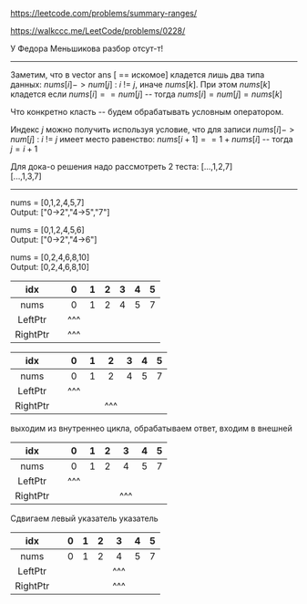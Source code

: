 https://leetcode.com/problems/summary-ranges/

https://walkccc.me/LeetCode/problems/0228/

У Федора Меньшикова разбор отсут-т!
_________

Заметим, что в vector<string> ans [ == искомое] кладется лишь два типа данных: $nums[i]->num[j] \ : \ i \ != \ j$, иначе $nums[k]$. 
При этом $nums[k]$ кладется если $nums[i] == num[j]$ -- тогда $nums[i] = num[j] = nums[k]$

Что конкретно класть -- будем обрабатывать условным оператором.

Индекс $j$ можно получить используя условие, что для записи $nums[i]->num[j] \ : \ i \ != \ j$ имеет место равенство: $nums[i + 1] == 1 + nums[i]$ -- тогда $j = i + 1$

Для дока-о решения надо рассмотреть 2 теста: 
[...,1,2,7]   
[...,1,3,7]  

_________

nums = [0,1,2,4,5,7]  
Output: ["0->2","4->5","7"]

nums = [0,1,2,4,5,6]  
Output: ["0->2","4->6"]

nums = [0,2,4,6,8,10]  
Output: [0,2,4,6,8,10] 

|    idx   	|   	|  0  	| 1 	| 2 	| 3 	| 4 	| 5 	|
|:--------:	|:-:	|:---:	|:-:	|:-:	|:-:	|:-:	|:-:	|
|   nums   	|   	|  0  	| 1 	| 2 	| 4 	| 5 	| 7 	|
|  LeftPtr 	|   	| ^^^ 	|   	|   	|   	|   	|   	|
| RightPtr 	|   	| ^^^ 	|   	|   	|   	|   	|   	|

|    idx   	|   	|  0  	| 1 	|  2  	| 3 	| 4 	| 5 	|
|:--------:	|:-:	|:---:	|:-:	|:---:	|:-:	|:-:	|:-:	|
|   nums   	|   	|  0  	| 1 	|  2  	| 4 	| 5 	| 7 	|
|  LeftPtr 	|   	| ^^^ 	|   	|     	|   	|   	|   	|
| RightPtr 	|   	|     	|   	| ^^^ 	|   	|   	|   	|

выходим из внутреннео цикла, обрабатываем ответ, входим в внешней

|    idx   	|   	|  0  	| 1 	|  2  	| 3 	| 4 	| 5 	|
|:--------:	|:-:	|:---:	|:-:	|:---:	|:-:	|:-:	|:-:	|
|   nums   	|   	|  0  	| 1 	|  2  	| 4 	| 5 	| 7 	|
|  LeftPtr 	|   	| ^^^ 	|   	|     	|   	|   	|   	|
| RightPtr 	|   	|     	|   	|     	|^^^  |   	|   	|

Сдвигаем левый указатель указатель

|    idx   	|   	| 0 	| 1 	| 2 	|  3  	| 4 	| 5 	|
|:--------:	|:-:	|:-:	|:-:	|:-:	|:---:	|:-:	|:-:	|
|   nums   	|   	| 0 	| 1 	| 2 	|  4  	| 5 	| 7 	|
|  LeftPtr 	|   	|   	|   	|   	| ^^^ 	|   	|   	|
| RightPtr 	|   	|   	|   	|   	| ^^^ 	|   	|   	|
